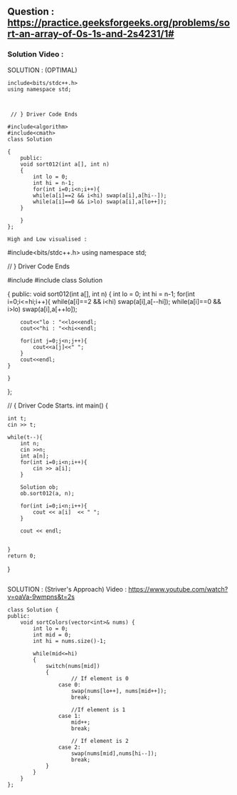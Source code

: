 ## Question : https://practice.geeksforgeeks.org/problems/sort-an-array-of-0s-1s-and-2s4231/1#

### Solution Video : 

SOLUTION : (OPTIMAL)

```
include<bits/stdc++.h>
using namespace std;



 // } Driver Code Ends

#include<algorithm>
#include<cmath>
class Solution

{
    public:
    void sort012(int a[], int n)
    {
        int lo = 0;
        int hi = n-1;
        for(int i=0;i<n;i++){
        while(a[i]==2 && i<hi) swap(a[i],a[hi--]);
        while(a[i]==0 && i>lo) swap(a[i],a[lo++]);
    }
        
    }
};

High and Low visualised : 
```
#include<bits/stdc++.h>
using namespace std;



 // } Driver Code Ends

#include<algorithm>
#include<cmath>
class Solution

{
    public:
    void sort012(int a[], int n)
    {
        int lo = 0;
        int hi = n-1;
        for(int i=0;i<=hi;i++){
        while(a[i]==2 && i<hi) swap(a[i],a[--hi]);
        while(a[i]==0 && i>lo) swap(a[i],a[++lo]);
        
        cout<<"lo : "<<lo<<endl;
        cout<<"hi : "<<hi<<endl;
        
        for(int j=0;j<n;j++){
            cout<<a[j]<<" ";
        }
        cout<<endl;
    }
        
    }
    
    
};



// { Driver Code Starts.
int main() {

    int t;
    cin >> t;

    while(t--){
        int n;
        cin >>n;
        int a[n];
        for(int i=0;i<n;i++){
            cin >> a[i];
        }

        Solution ob;
        ob.sort012(a, n);

        for(int i=0;i<n;i++){
            cout << a[i]  << " ";
        }

        cout << endl;
        
        
    }
    return 0;
}

```

```
  
SOLUTION : (Striver's Approach) 
Video   :    https://www.youtube.com/watch?v=oaVa-9wmpns&t=2s
```
class Solution {
public:
    void sortColors(vector<int>& nums) {
        int lo = 0;
        int mid = 0;
        int hi = nums.size()-1;
        
        while(mid<=hi)
        {
            switch(nums[mid])
            {
                    // If element is 0
                case 0:
                    swap(nums[lo++], nums[mid++]);
                    break;
                    
                    //If element is 1
                case 1: 
                    mid++;
                    break;
                
                    // If element is 2
                case 2:
                    swap(nums[mid],nums[hi--]);
                    break;
            }
        }
    }
};
```

